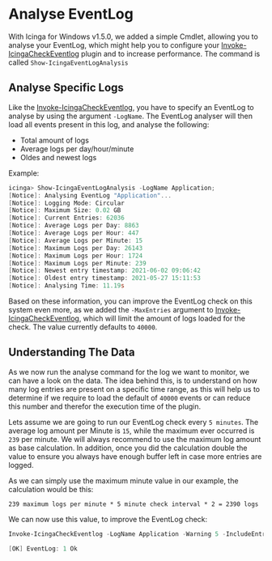 # Analyse EventLog

With Icinga for Windows v1.5.0, we added a simple Cmdlet, allowing you to analyse your EventLog, which might help you to configure your [Invoke-IcingaCheckEventlog](https://icinga.com/docs/icinga-for-windows/latest/plugins/doc/plugins/06-Invoke-IcingaCheckEventlog/) plugin and to increase performance. The command is called `Show-IcingaEventLogAnalysis`

## Analyse Specific Logs

Like the [Invoke-IcingaCheckEventlog](https://icinga.com/docs/icinga-for-windows/latest/plugins/doc/plugins/06-Invoke-IcingaCheckEventlog/), you have to specify an EventLog to analyse by using the argument `-LogName`.
The EventLog analyser will then load all events present in this log, and analyse the following:

* Total amount of logs
* Average logs per day/hour/minute
* Oldes and newest logs

Example:

```powershell
icinga> Show-IcingaEventLogAnalysis -LogName Application;
[Notice]: Analysing EventLog "Application"...
[Notice]: Logging Mode: Circular
[Notice]: Maximum Size: 0.02 GB
[Notice]: Current Entries: 62036
[Notice]: Average Logs per Day: 8863
[Notice]: Average Logs per Hour: 447
[Notice]: Average Logs per Minute: 15
[Notice]: Maximum Logs per Day: 26143
[Notice]: Maximum Logs per Hour: 1724
[Notice]: Maximum Logs per Minute: 239
[Notice]: Newest entry timestamp: 2021-06-02 09:06:42
[Notice]: Oldest entry timestamp: 2021-05-27 15:11:53
[Notice]: Analysing Time: 11.19s
```

Based on these information, you can improve the EventLog check on this system even more, as we added the `-MaxEntries` argument to [Invoke-IcingaCheckEventlog](https://icinga.com/docs/icinga-for-windows/latest/plugins/doc/plugins/06-Invoke-IcingaCheckEventlog/), which will limit the amount of logs loaded for the check. The value currently defaults to `40000`.

## Understanding The Data

As we now run the analyse command for the log we want to monitor, we can have a look on the data. The idea behind this, is to understand on how many log entries are present on a specific time range, as this will help us to determine if we require to load the default of `40000` events or can reduce this number and therefor the execution time of the plugin.

Lets assume we are going to run our EventLog check every `5 minutes`. The average log amount per Minute is `15`, while the maximum ever occurred is `239` per minute.
We will always recommend to use the maximum log amount as base calculation. In addition, once you did the calculation double the value to ensure you always have enough buffer left in case more entries are logged.

As we can simply use the maximum minute value in our example, the calculation would be this:

```text
239 maximum logs per minute * 5 minute check interval * 2 = 2390 logs
```

We can now use this value, to improve the EventLog check:

```powershell
Invoke-IcingaCheckEventlog -LogName Application -Warning 5 -IncludeEntryType Warning -Before 5m -MaxEntries 2390;

[OK] EventLog: 1 Ok
```
